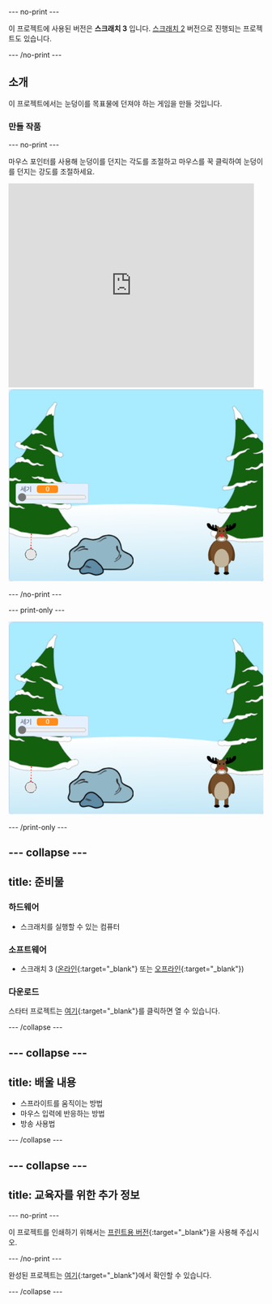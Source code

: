 --- no-print ---

이 프로젝트에 사용된 버전은 **스크래치 3** 입니다. [스크래치 2](https://projects.raspberrypi.org/ko-KR/projects/snowball-fight-scratch2) 버전으로 진행되는 프로젝트도 있습니다.

--- /no-print ---

## 소개

이 프로젝트에서는 눈덩이를 목표물에 던져야 하는 게임을 만들 것입니다.

### 만들 작품

--- no-print ---

마우스 포인터를 사용해 눈덩이를 던지는 각도를 조절하고 마우스를 꾹 클릭하여 눈덩이를 던지는 강도를 조절하세요.

<div class="scratch-preview">
  <iframe allowtransparency="true" width="485" height="402" src="https://scratch.mit.edu/projects/embed/399473595/?autostart=true" frameborder="0" scrolling="no"></iframe>
  <img src="images/snow-final.png">
</div>

--- /no-print ---

--- print-only ---

![완료된 프로젝트](images/snow-final.png)

--- /print-only ---

--- collapse ---
---
title: 준비물
---

### 하드웨어

+ 스크래치를 실행할 수 있는 컴퓨터

### 소프트웨어

+ 스크래치 3 ([온라인](http://rpf.io/scratchon){:target="_blank"} 또는 [오프라인](http://rpf.io/scratchoff){:target="_blank"})

### 다운로드

스타터 프로젝트는 [여기](http://rpf.io/p/ko-KR/snowball-fight-go){:target="_blank"}를 클릭하면 열 수 있습니다.

--- /collapse ---

--- collapse ---
---
title: 배울 내용
---

- 스프라이트를 움직이는 방법
- 마우스 입력에 반응하는 방법
- 방송 사용법

--- /collapse ---

--- collapse ---
---
title: 교육자를 위한 추가 정보
---

--- no-print ---

이 프로젝트를 인쇄하기 위해서는 [프린트용 버전](https://projects.raspberrypi.org/ko-KR/projects/snowball-fight/print){:target="_blank"}을 사용해 주십시오.

--- /no-print ---

완성된 프로젝트는 [여기](http://rpf.io/p/ko-KR/snowball-fight-get){:target="_blank"}에서 확인할 수 있습니다.

--- /collapse ---
